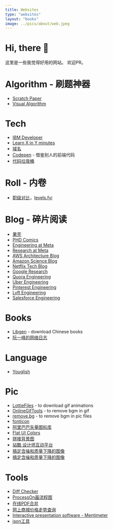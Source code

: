 ```yaml
---
title: Websites
type: "websites"
layout: "books"
image: ../pics/about/web.jpeg
---
```


# Hi, there 👋
这里是一些我觉得好用的网站。
欢迎PR。

# Algorithm - 刷题神器
* [Scratch Paper](https://algorithm-visualizer.org/scratch-paper/new)
* [Visual Algorithm](https://visualgo.net/en/)

# Tech
* [IBM Developer](https://developer.ibm.com/)
* [Learn X in Y minutes](https://learnxinyminutes.com/)
* [域名](https://www.namecheap.com/)
* [Codepen](https://codepen.io/) - 借鉴别人的前端代码
* [代码垃圾桶](https://jsbin.com/)

# Roll - 内卷
* [职级对比](https://duibiao.info/)，[levels.fyi](https://www.levels.fyi)

# Blog - 碎片阅读
* [果壳](https://www.guokr.com/)
* [PHD Comics](https://phdcomics.com/)
* [Engineering at Meta](https://engineering.fb.com/)
* [Research at Meta](https://research.facebook.com/)
* [AWS Architecture Blog](https://aws.amazon.com/blogs/architecture/)
* [Amazon Science Blog](https://www.amazon.science/blog)
* [Netflix Tech Blog](https://netflixtechblog.com/)
* [Google Research](https://research.google/)
* [Quora Engineering](https://quoraengineering.quora.com/)
* [Uber Engineering](https://www.uber.com/blog/oakland/engineering/)
* [Pinterest Engineering](https://medium.com/@Pinterest_Engineering)
* [Lyft Engineering](https://eng.lyft.com/)
* [Salesforce Engineering](https://engineering.salesforce.com/)

# Books
* [Libgen](https://github.com/Linkeer365/free-books-Chinese-cn) - download Chinese books
* [阮一峰的网络日志](https://www.ruanyifeng.com/blog/)

# Language
* [Youglish](https://youglish.com/)

# Pic
* [LottieFiles](https://lottiefiles.com/) - to download gif animations
* [OnlineGifTools](https://onlinegiftools.com/remove-gif-background) - to remove bgm in gif
* [remove.bg](https://www.remove.bg/) - to remove bgm in pic files
* [fonticon](https://fontawesome.com/icons#brand)
* [阿里巴巴矢量图标库](https://www.iconfont.cn/)
* [Flat UI Colors](https://flatuicolors.com/)
* [拼接背景图](https://www.toptal.com/designers/subtlepatterns/)
* [站酷 设计师互动平台](https://www.zcool.com.cn/)
* [搞定含噪和质量下降的图像](https://zh.pixfix.com/)
* [搞定含噪和质量下降的图像](https://zh.pixfix.com/)

# Tools
* [Diff Checker](https://www.diffchecker.com/diff)
* [ProcessOn画流程图](https://www.processon.com/)
* [在线PDF合并](http://smallpdf.com/cn/merge-pdf)
* [网上商城价格走势查询](http://www.xitie.com/)
* [Interactive presentation software - Mentimeter](https://www.mentimeter.com/)
* [json工具](https://www.sojson.com/)